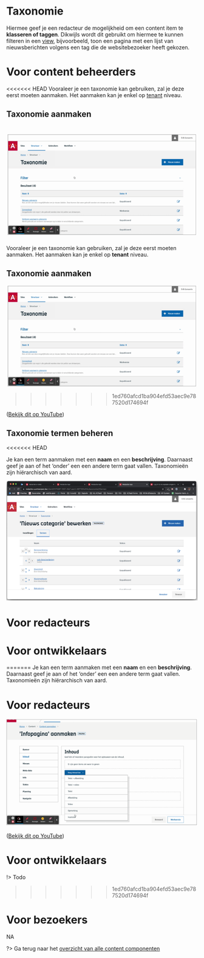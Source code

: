 # Taxonomie
Hiermee geef je een redacteur de mogelijkheid om een content item te **klasseren of taggen**. Dikwijls wordt dit gebruikt om hiermee te kunnen filteren in een [view](/redactie/content/inrichten-cc-view.md), bijvoorbeeld, toon een pagina met een lijst van nieuwsberichten volgens een tag die de websitebezoeker heeft gekozen.

# Voor content beheerders
<<<<<<< HEAD
Vooraleer je een taxonomie kan gebruiken, zal je deze eerst moeten aanmaken. Het aanmaken kan je enkel op [tenant](https://docs.google.com/document/d/1Npgx9sR1cCf6mKrFynA3q6sIy9qENecNYd94WGqW8rU/edit#heading=h.vl3pwkiqjqrn) niveau.

## Taxonomie aanmaken

![taxonomie-config](../assets/taxonomie-config1.png)
=======
Vooraleer je een taxonomie kan gebruiken, zal je deze eerst moeten aanmaken. Het aanmaken kan je enkel op **tenant** niveau. 

## Taxonomie aanmaken

![taxonomie-config1](../assets/taxonomie-config1.png)
>>>>>>> 1ed760afcd1ba904efd53aec9e787520d174694f

([Bekijk dit op YouTube](https://youtu.be/sWUjN6iNbX4 ':target="_blank"'))

## Taxonomie termen beheren
<<<<<<< HEAD

Je kan een term aanmaken met een **naam** en een **beschrijving**. Daarnaast geef je aan of het ‘onder’ een een andere term gaat vallen. Taxonomieën zijn hiërarchisch van aard.

![taxonomie-config](../assets/taxonomie-config2.png)

# Voor redacteurs

# Voor ontwikkelaars
=======
Je kan een term aanmaken met een **naam** en een **beschrijving**. Daarnaast geef je aan of het ‘onder’ een een andere term gaat vallen. Taxonomieën zijn hiërarchisch van aard.

# Voor redacteurs

![paragraaf-redactie](../assets/paragraaf-redactie.png)

([Bekijk dit op YouTube](https://youtu.be/XyN7-ycRmII ':target="_blank"'))

# Voor ontwikkelaars
!> Todo
>>>>>>> 1ed760afcd1ba904efd53aec9e787520d174694f

# Voor bezoekers

NA

?> Ga terug naar het [overzicht van alle content componenten](/redactie/content/inrichten-cc-standaard.md)